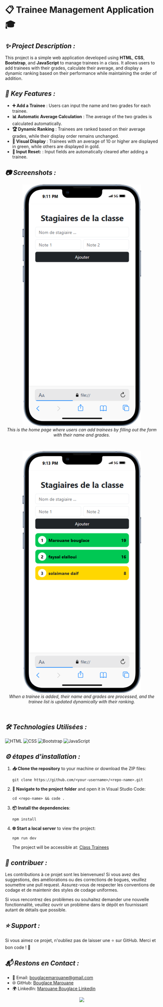 # 📋 **Trainee Management Application** 🎓

## ***✨ Project Description :***
This project is a simple web application developed using **HTML**, **CSS**, **Bootstrap**, and **JavaScript** to manage trainees in a class. It allows users to add trainees with their grades, calculate their average, and display a dynamic ranking based on their performance while maintaining the order of addition.


## ***🔧 Key Features :***

- **➕ Add a Trainee** : Users can input the name and two grades for each trainee.
- **📊 Automatic Average Calculation** : The average of the two grades is calculated automatically.
- **🏆 Dynamic Ranking** : Trainees are ranked based on their average grades, while their display order remains unchanged.
- **🎨 Visual Display** : Trainees with an average of 10 or higher are displayed in green, while others are displayed in gold.
- **🧹 Input Reset:** : Input fields are automatically cleared after adding a trainee.

## ***📷 Screenshots :***

<p align="center">
  <img src="https://github.com/BouglaceMarouane/Application-Simple-Gestion-Stagiaires/blob/e712bd8bfa82c3cf1465d4164cab976a03ebc80d/hoem_page.png" alt="image alt" />
  <br>
  <em>This is the home page where users can add trainees by filling out the form with their name and grades.</em>
</p><br>

<p align="center">
  <img src="https://github.com/BouglaceMarouane/Application-Simple-Gestion-Stagiaires/blob/e712bd8bfa82c3cf1465d4164cab976a03ebc80d/add_stg.png" alt="image alt"/>
  <br>
  <em>When a trainee is added, their name and grades are processed, and the trainee list is updated dynamically with their ranking.</em>
</p><br>

## ***🛠️ Technologies Utilisées :***

![HTML](https://img.shields.io/badge/HTML-5-orange?logo=html5&logoColor=white) ![CSS](https://img.shields.io/badge/CSS-3-blue?logo=css3&logoColor=white) ![Bootstrap](https://img.shields.io/badge/Bootstrap-5-red?logo=Bootstrap&logoColor=white) ![JavaScript](https://img.shields.io/badge/JavaScript-ES6-green?logo=javascript&logoColor=white)

## ***⚙️ étapes d'installation :***

1. **📥 Clone the repository** to your machine or download the ZIP files:
   ```
   git clone https://github.com/<your-username>/<repo-name>.git
   ```
2. **📂 Navigate to the project folder** and open it in Visual Studio Code:
   ```
   cd <repo-name> && code .
   ```

3. **📦 Install the dependencies**:
   ```
   npm install
   ```

4. **🌐 Start a local server** to view the project:
   ```
   npm run dev
   ```
   The project will be accessible at: [Class Trainees](https://bouglacemarouane.github.io/Application-Simple-Gestion-Stagiaires/)

## ***🤝 contribuer :***

Les contributions à ce projet sont les bienvenues! Si vous avez des suggestions, des améliorations ou des corrections de bogues, veuillez soumettre une pull request. Assurez-vous de respecter les conventions de codage et de maintenir des styles de codage uniformes.

Si vous rencontrez des problèmes ou souhaitez demander une nouvelle fonctionnalité, veuillez ouvrir un problème dans le dépôt en fournissant autant de détails que possible.

## ***⭐ Support :***

Si vous aimez ce projet, n'oubliez pas de laisser une ⭐ sur GitHub. Merci et bon code ! 🚀

## ***📬 Restons en Contact :***

- 📧 Email: bouglacemarouane@gmail.com  
- 🌐 GitHub: [Bouglace Marouane](https://github.com/BouglaceMarouane)
- 🌍 LinkedIn: [Marouane Bouglace Linkedin](https://www.linkedin.com/in/marouane-bouglace-68b17333b/)

<p align="center">
  <img src="https://capsule-render.vercel.app/api?type=waving&color=gradient&height=60&section=footer"/>
</p>

